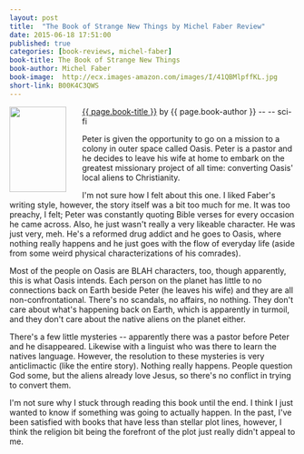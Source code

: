 ```yaml
---
layout: post
title:  "The Book of Strange New Things by Michel Faber Review"
date: 2015-06-18 17:51:00
published: true
categories: [book-reviews, michel-faber]
book-title: The Book of Strange New Things
book-author: Michel Faber
book-image:  http://ecx.images-amazon.com/images/I/41QBMlpffKL.jpg
short-link: B00K4C3QWS
---
```


<img src="{{ page.book-image }}" align="left" style="width:100%; height:100%; max-width:100px; max-height:150px; padding-right:25px;" />
<a href="http://amzn.com/{{ page.short-link }}" target="_blank"> {{ page.book-title }}</a> by {{ page.book-author }} -- <i class="fa fa-star"></i><i class="fa fa-star"></i><i class="fa fa-star"></i><i class="fa fa-star-o"></i><i class="fa fa-star-o"></i>  -- <i class="fa fa-rocket"></i> sci-fi

Peter is given the opportunity to go on a mission to a colony in outer space called Oasis. Peter is a pastor and he decides to leave his wife at home to embark on the greatest missionary project of all time: converting Oasis' local aliens to Christianity. 
<!--more-->

I'm not sure how I felt about this one. I liked Faber's writing style, however, the story itself was a bit too much for me. It was too preachy, I felt; Peter was constantly quoting Bible verses for every occasion he came across. Also, he just wasn't really a very likeable character. He was just very, meh. He's a reformed drug addict and he goes to Oasis, where nothing really happens and he just goes with the flow of everyday life (aside from some weird physical characterizations of his comrades).

Most of the people on Oasis are BLAH characters, too, though apparently, this is what Oasis intends. Each person on the planet has little to no connections back on Earth beside Peter (he leaves his wife) and they are all non-confrontational. There's no scandals, no affairs, no nothing. They don't care about what's happening back on Earth, which is apparently in turmoil, and they don't care about the native aliens on the planet either.

There's a few little mysteries -- apparently there was a pastor before Peter and he disappeared. Likewise with a linguist who was there to learn the natives language. However, the resolution to these mysteries is very anticlimactic (like the entire story). Nothing really happens. People question God some, but the aliens already love Jesus, so there's no conflict in trying to convert them. 

I'm not sure why I stuck through reading this book until the end. I think I just wanted to know if something was going to actually happen. In the past, I've been satisfied with books that have less than stellar plot lines, however, I think the religion bit being the forefront of the plot just really didn't appeal to me. 